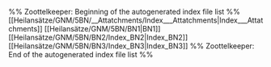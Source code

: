 %% Zoottelkeeper: Beginning of the autogenerated index file list  %%
 [[Heilansätze/GNM/5BN/__Attatchments/Index___Attatchments|Index___Attatchments]]
 [[Heilansätze/GNM/5BN/BN1|BN1]]
 [[Heilansätze/GNM/5BN/BN2/Index_BN2|Index_BN2]]
 [[Heilansätze/GNM/5BN/BN3/Index_BN3|Index_BN3]]
%% Zoottelkeeper: End of the autogenerated index file list  %%
